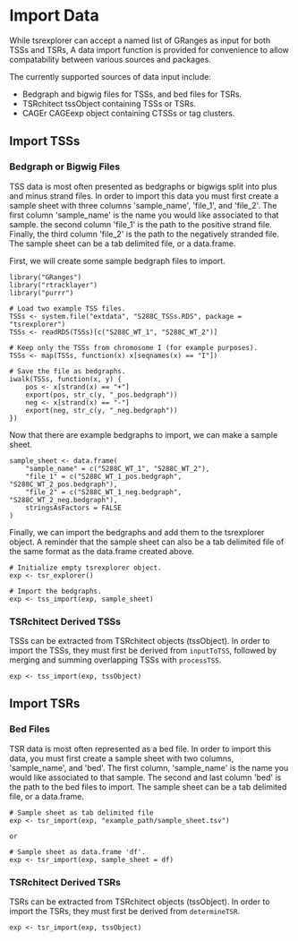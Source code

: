 
# Import Data

While tsrexplorer can accept a named list of GRanges as input for both TSSs and TSRs, 
A data import function is provided for convenience to allow compatability between various sources and packages.

The currently supported sources of data input include:

* Bedgraph and bigwig files for TSSs, and bed files for TSRs.
* TSRchitect tssObject containing TSSs or TSRs.
* CAGEr CAGEexp object containing CTSSs or tag clusters.

## Import TSSs

### Bedgraph or Bigwig Files

TSS data is most often presented as bedgraphs or bigwigs split into plus and minus strand files.
In order to import this data you must first create a sample sheet with three columns 'sample_name', 'file_1', and 'file_2'.
The first column 'sample_name' is the name you would like associated to that sample.
the second column 'file_1' is the path to the positive strand file.
Finally, the third column 'file_2' is the path to the negatively stranded file.
The sample sheet can be a tab delimited file, or a data.frame.

First, we will create some sample bedgraph files to import.

```
library("GRanges")
library("rtracklayer")
library("purrr")

# Load two example TSS files.
TSSs <- system.file("extdata", "S288C_TSSs.RDS", package = "tsrexplorer")
TSSs <- readRDS(TSSs)[c("S288C_WT_1", "S288C_WT_2")]

# Keep only the TSSs from chromosome I (for example purposes).
TSSs <- map(TSSs, function(x) x[seqnames(x) == "I"])

# Save the file as bedgraphs.
iwalk(TSSs, function(x, y) {
	pos <- x[strand(x) == "+"]
	export(pos, str_c(y, "_pos.bedgraph"))
	neg <- x[strand(x) == "-"]
	export(neg, str_c(y, "_neg.bedgraph"))
})

```

Now that there are example bedgraphs to import, we can make a sample sheet.

```
sample_sheet <- data.frame(
	"sample_name" = c("S288C_WT_1", "S288C_WT_2"),
	"file_1" = c("S288C_WT_1_pos.bedgraph", "S288C_WT_2_pos.bedgraph"),
	"file_2" = c("S288C_WT_1_neg.bedgraph", "S288C_WT_2_neg.bedgraph"),
	stringsAsFactors = FALSE
)
```

Finally, we can import the bedgraphs and add them to the tsrexplorer object.
A reminder that the sample sheet can also be a tab delimited file of the same format as the
data.frame created above.

```
# Initialize empty tsrexplorer object.
exp <- tsr_explorer()

# Import the bedgraphs.
exp <- tss_import(exp, sample_sheet)
```

### TSRchitect Derived TSSs

TSSs can be extracted from TSRchitect objects (tssObject).
In order to import the TSSs, they must first be derived from `inputToTSS`,
followed by merging and summing overlapping TSSs with `processTSS`.


```
exp <- tss_import(exp, tssObject)
```

## Import TSRs

### Bed Files

TSR data is most often represented as a bed file.
In order to import this data, you must first create a sample sheet with two columns, 'sample_name', and 'bed'.
The first column, 'sample_name' is the name you would like associated to that sample.
The second and last column 'bed' is the path to the bed files to import.
The sample sheet can be a tab delimited file, or a data.frame.

```
# Sample sheet as tab delimited file
exp <- tsr_import(exp, "example_path/sample_sheet.tsv")

or

# Sample sheet as data.frame 'df'.
exp <- tsr_import(exp, sample_sheet = df)
```

### TSRchitect Derived TSRs

TSRs can be extracted from TSRchitect objects (tssObject).
In order to import the TSRs, they must first be derived from `determineTSR`.

```
exp <- tsr_import(exp, tssObject)
```
